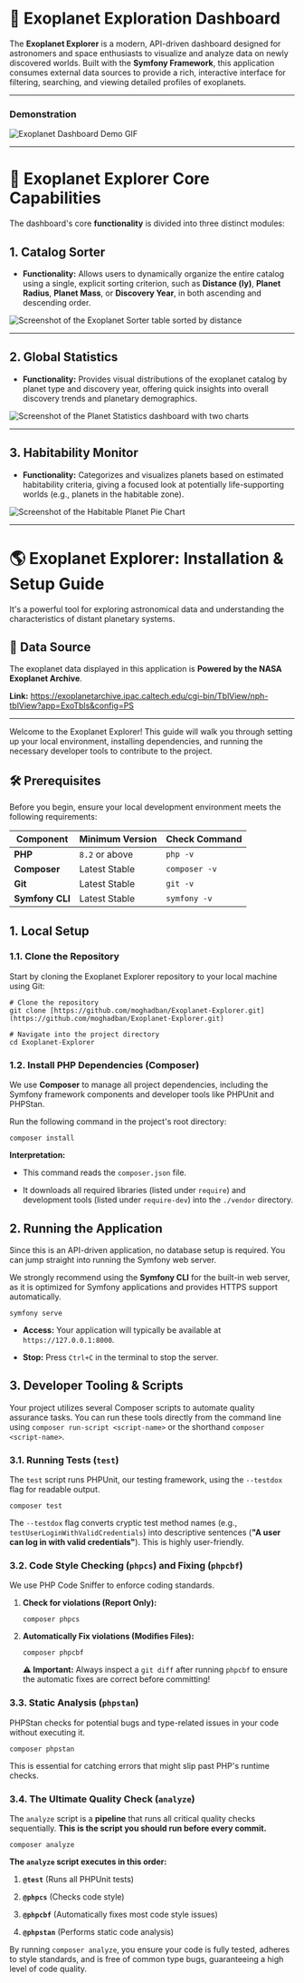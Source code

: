 # 🌌 Exoplanet Exploration Dashboard

The **Exoplanet Explorer** is a modern, API-driven dashboard designed for astronomers and space enthusiasts to visualize and analyze data on newly discovered worlds. Built with the **Symfony Framework**, this application consumes external data sources to provide a rich, interactive interface for filtering, searching, and viewing detailed profiles of exoplanets.

---

### **Demonstration**

![Exoplanet Dashboard Demo GIF](public/img/homepage.gif)

---

# 🌠 Exoplanet Explorer Core Capabilities

The dashboard's core **functionality** is divided into three distinct modules:

## 1. Catalog Sorter

* **Functionality:** Allows users to dynamically organize the entire catalog using a single, explicit sorting criterion, such as **Distance (ly)**, **Planet Radius**, **Planet Mass**, or **Discovery Year**, in both ascending and descending order.

![Screenshot of the Exoplanet Sorter table sorted by distance](public/img/planet_sort.gif)

---

## 2. Global Statistics

* **Functionality:** Provides visual distributions of the exoplanet catalog by planet type and discovery year, offering quick insights into overall discovery trends and planetary demographics.

![Screenshot of the Planet Statistics dashboard with two charts](public/img/planet_stat.gif)

---

## 3. Habitability Monitor

* **Functionality:** Categorizes and visualizes planets based on estimated habitability criteria, giving a focused look at potentially life-supporting worlds (e.g., planets in the habitable zone).

![Screenshot of the Habitable Planet Pie Chart](public/img/planet_habitability.gif)

---



# 🌎 Exoplanet Explorer: Installation & Setup Guide

It's a powerful tool for exploring astronomical data and understanding the characteristics of distant planetary systems.

## 🌟 Data Source

The exoplanet data displayed in this application is **Powered by the NASA Exoplanet Archive**.

**Link:** <https://exoplanetarchive.ipac.caltech.edu/cgi-bin/TblView/nph-tblView?app=ExoTbls&config=PS>

---

Welcome to the Exoplanet Explorer! This guide will walk you through setting up your local environment, installing dependencies, and running the necessary developer tools to contribute to the project.

## 🛠️ Prerequisites

Before you begin, ensure your local development environment meets the following requirements:

| Component | Minimum Version | Check Command | 
 | ----- | ----- | ----- | 
| **PHP** | `8.2` or above | `php -v` | 
| **Composer** | Latest Stable | `composer -v` | 
| **Git** | Latest Stable | `git -v` | 
| **Symfony CLI** | Latest Stable | `symfony -v` |
## 1. Local Setup

### 1.1. Clone the Repository

Start by cloning the Exoplanet Explorer repository to your local machine using Git:

    # Clone the repository
    git clone [https://github.com/moghadban/Exoplanet-Explorer.git](https://github.com/moghadban/Exoplanet-Explorer.git)
    
    # Navigate into the project directory
    cd Exoplanet-Explorer
    
    
    
    

### 1.2. Install PHP Dependencies (Composer)

We use **Composer** to manage all project dependencies, including the Symfony framework components and developer tools like PHPUnit and PHPStan.

Run the following command in the project's root directory:

    composer install
    
    
    
    

**Interpretation:**

*   This command reads the `composer.json` file.
    
*   It downloads all required libraries (listed under `require`) and development tools (listed under `require-dev`) into the `./vendor` directory.
    

## 2\. Running the Application

Since this is an API-driven application, no database setup is required. You can jump straight into running the Symfony web server.

We strongly recommend using the **Symfony CLI** for the built-in web server, as it is optimized for Symfony applications and provides HTTPS support automatically.

    symfony serve
    
    
    
    

*   **Access:** Your application will typically be available at `https://127.0.0.1:8000`.
    
*   **Stop:** Press `Ctrl+C` in the terminal to stop the server.
    

## 3\. Developer Tooling & Scripts

Your project utilizes several Composer scripts to automate quality assurance tasks. You can run these tools directly from the command line using `composer run-script <script-name>` or the shorthand `composer <script-name>`.

### 3.1. Running Tests (`test`)

The `test` script runs PHPUnit, our testing framework, using the `--testdox` flag for readable output.

    composer test
    
    
    
    

The `--testdox` flag converts cryptic test method names (e.g., `testUserLoginWithValidCredentials`) into descriptive sentences (**"A user can log in with valid credentials"**). This is highly user-friendly.

### 3.2. Code Style Checking (`phpcs`) and Fixing (`phpcbf`)

We use PHP Code Sniffer to enforce coding standards.

1.  **Check for violations (Report Only):**
    
        composer phpcs
        
        
        
        
        
    
2.  **Automatically Fix violations (Modifies Files):**
    
        composer phpcbf
        
        
        
        
        
    
    **⚠️ Important:** Always inspect a `git diff` after running `phpcbf` to ensure the automatic fixes are correct before committing!
    

### 3.3. Static Analysis (`phpstan`)

PHPStan checks for potential bugs and type-related issues in your code without executing it.

    composer phpstan
    
    
    
    

This is essential for catching errors that might slip past PHP's runtime checks.

### 3.4. The Ultimate Quality Check (`analyze`)

The `analyze` script is a **pipeline** that runs all critical quality checks sequentially. **This is the script you should run before every commit.**

    composer analyze
    
    
    
    

**The `analyze` script executes in this order:**

1.  **`@test`** (Runs all PHPUnit tests)
    
2.  **`@phpcs`** (Checks code style)
    
3.  **`@phpcbf`** (Automatically fixes most code style issues)
    
4.  **`@phpstan`** (Performs static code analysis)
    

By running `composer analyze`, you ensure your code is fully tested, adheres to style standards, and is free of common type bugs, guaranteeing a high level of code quality.
